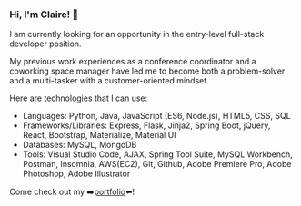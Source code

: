 ### Hi, I'm Claire! 👋
I am currently looking for an opportunity in the entry-level full-stack developer position.

My previous work experiences as a conference coordinator and a coworking space manager have led me to become both a problem-solver and a multi-tasker with a customer-oriented mindset.

Here are technologies that I can use:

- Languages: Python, Java, JavaScript (ES6, Node.js), HTML5, CSS, SQL
- Frameworks/Libraries: Express, Flask, Jinja2, Spring Boot, jQuery, React, Bootstrap, Materialize, Material UI
- Databases: MySQL, MongoDB
- Tools: Visual Studio Code, AJAX, Spring Tool Suite, MySQL Workbench, Postman, Insomnia, AWS(EC2), Git, Github, Adobe Premiere Pro, Adobe Photoshop, Adobe Illustrator

Come check out my ➡️[portfolio](https://clairehwcho.github.io/portfolio/)⬅️! 

